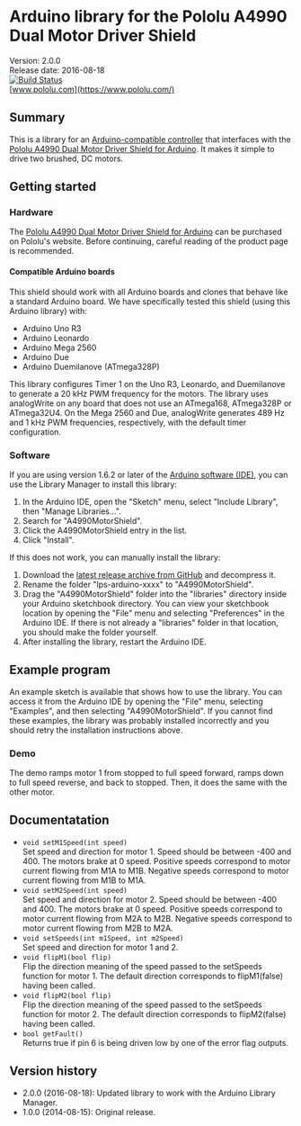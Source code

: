 # Arduino library for the Pololu A4990 Dual Motor Driver Shield

Version: 2.0.0 <br>
Release date: 2016-08-18 <br>
[![Build Status](https://travis-ci.org/pololu/a4990-motor-shield.svg?branch=master)](https://travis-ci.org/pololu/a4990-motor-shield) <br>
[www.pololu.com](https://www.pololu.com/)

## Summary

This is a library for an
[Arduino-compatible controller](https://www.pololu.com/arduino) that
interfaces with the
[Pololu A4990 Dual Motor Driver Shield for Arduino](https://www.pololu.com/catalog/product/2512).
It makes it simple to drive two brushed, DC motors.

## Getting started

### Hardware

The
[Pololu A4990 Dual Motor Driver Shield for Arduino](https://www.pololu.com/catalog/product/2512)
can be purchased on Pololu's website. Before continuing, careful
reading of the product page is recommended.

#### Compatible Arduino boards

This shield should work with all Arduino boards and clones that behave
like a standard Arduino board. We have specifically tested this shield
(using this Arduino library) with:

* Arduino Uno R3
* Arduino Leonardo
* Arduino Mega 2560
* Arduino Due
* Arduino Duemilanove (ATmega328P)

This library configures Timer 1 on the Uno R3, Leonardo, and
Duemilanove to generate a 20 kHz PWM frequency for the motors. The
library uses analogWrite on any board that does not use an ATmega168,
ATmega328P or ATmega32U4. On the Mega 2560 and Due, analogWrite
generates 489 Hz and 1 kHz PWM frequencies, respectively, with the
default timer configuration.


### Software

If you are using version 1.6.2 or later of the
[Arduino software (IDE)](https://www.arduino.cc/en/Main/Software), you can use
the Library Manager to install this library:

1. In the Arduino IDE, open the "Sketch" menu, select "Include Library", then
   "Manage Libraries...".
2. Search for "A4990MotorShield".
3. Click the A4990MotorShield entry in the list.
4. Click "Install".

If this does not work, you can manually install the library:

1. Download the
   [latest release archive from GitHub](https://github.com/pololu/a4990-motor-shield/releases)
   and decompress it.
2. Rename the folder "lps-arduino-xxxx" to "A4990MotorShield".
3. Drag the "A4990MotorShield" folder into the "libraries" directory inside your
   Arduino sketchbook directory. You can view your sketchbook location by
   opening the "File" menu and selecting "Preferences" in the Arduino IDE. If
   there is not already a "libraries" folder in that location, you should make
   the folder yourself.
4. After installing the library, restart the Arduino IDE.

## Example program

An example sketch is available that shows how to use the library.  You
can access it from the Arduino IDE by opening the "File" menu,
selecting "Examples", and then selecting "A4990MotorShield".  If
you cannot find these examples, the library was probably installed
incorrectly and you should retry the installation instructions above.

### Demo

The demo ramps motor 1 from stopped to full speed forward, ramps down
to full speed reverse, and back to stopped. Then, it does the same
with the other motor.

## Documentatation

- `void setM1Speed(int speed)` <br> Set speed and direction for
  motor 1. Speed should be between -400 and 400. The motors brake at 0
  speed. Positive speeds correspond to motor current flowing from M1A
  to M1B. Negative speeds correspond to motor current flowing from M1B
  to M1A.
- `void setM2Speed(int speed)` <br> Set speed and direction for
  motor 2. Speed should be between -400 and 400. The motors brake at 0
  speed. Positive speeds correspond to motor current flowing from M2A
  to M2B. Negative speeds correspond to motor current flowing from M2B
  to M2A.
- `void setSpeeds(int m1Speed, int m2Speed)` <br> Set speed and
  direction for motor 1 and 2.
- `void flipM1(bool flip)` <br> Flip the direction meaning of the
  speed passed to the setSpeeds function for motor 1.  The default
  direction corresponds to flipM1(false) having been called.
- `void flipM2(bool flip)` <br> Flip the direction meaning of the
  speed passed to the setSpeeds function for motor 2.  The default
  direction corresponds to flipM2(false) having been called.
- `bool getFault()` <br> Returns true if pin 6 is being driven low by
  one of the error flag outputs.

## Version history

* 2.0.0 (2016-08-18): Updated library to work with the Arduino Library Manager.
* 1.0.0 (2014-08-15): Original release.

